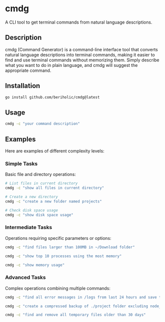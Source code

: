 # cmdg

A CLI tool to get terminal commands from natural language descriptions.

## Description

cmdg (Command Generator) is a command-line interface tool that converts natural language descriptions into terminal commands, making it easier to find and use terminal commands without memorizing them. Simply describe what you want to do in plain language, and cmdg will suggest the appropriate command.

## Installation

```bash
go install github.com/beriholic/cmdg@latest
```

## Usage

```bash
cmdg -c "your command description"
```

## Examples

Here are examples of different complexity levels:

### Simple Tasks
Basic file and directory operations:
```bash
# List files in current directory
cmdg -c "show all files in current directory"

# Create a new directory
cmdg -c "create a new folder named projects"

# Check disk space usage
cmdg -c "show disk space usage"
```

### Intermediate Tasks
Operations requiring specific parameters or options:
```bash
cmdg -c "find files larger than 100MB in ~/Download folder"

cmdg -c "show top 10 processes using the most memory"

cmdg -c "show memory usage"
```

### Advanced Tasks
Complex operations combining multiple commands:
```bash
cmdg -c "find all error messages in /logs from last 24 hours and save to errors.txt"

cmdg -c "create a compressed backup of ./project folder excluding node_modules"

cmdg -c "find and remove all temporary files older than 30 days"
```
